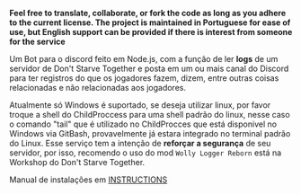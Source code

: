 **Feel free to translate, collaborate, or fork the code as long as you adhere to the current license.
The project is maintained in Portuguese for ease of use, but English support can be provided if there is interest from someone for the service**

Um Bot para o discord feito em Node.js, com a função de ler **logs** de um servidor de Don't Starve Together e posta em um ou mais canal do Discord para ter registros do que os jogadores fazem, dizem, entre outras coisas relacionadas e não relacionadas aos jogadores.

Atualmente só Windows é suportado, se deseja utilizar linux, por favor troque a shell do ChildProccess para uma shell padrão do linux, nesse caso o comando "tail" que é utilizado no ChildProcces que está disponivel no Windows via GitBash, provavelmente já estara integrado no terminal padrão do Linux.
Esse serviço tem a intenção de **reforçar a segurança** de seu servidor, por isso, recomendo o uso do mod ``Wolly Logger Reborn`` está na Workshop do Don't Starve Together.

Manual de instalações em [INSTRUCTIONS](https://github.com/Pryzinho/WilsonLog/blob/main/INSTRUCTIONS.md)
